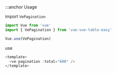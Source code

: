 :::anchor Usage

import `VePagination`

```javascript
import Vue from 'vue'
import { VePagination } from 'vue-vue-table-easy'

Vue.use(VePagination)
```

use

```javascript
<template>
  <ve-pagination :total="600" />
</template>
```
